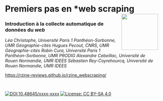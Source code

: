 # Premiers pas en *web scraping [<img src="https://rzine.fr/assets/img/rzine.png"  align="right" width="120"/>](http://rzine.fr/)
### Introduction à la collecte automatique de données du *web*
*Léa Christophe, Université Paris 1 Panthéon-Sorbonne, UMR Géographie-cités*
*Hugues Pecout, CNRS, UMR Géographie-cités*
*Robin Cura, Université Paris 1 Panthéon-Sorbonne, UMR PRODIG*
*Alexandre Cebeillac, Université de Rouen Normandie, UMR IDEES*
*Sébastien Rey-Coyrehourcq, Université de Rouen Normandie, UMR IDEES*


https://rzine-reviews.github.io/rzine_webscraping/

<br/>  

[![DOI:10.48645/xxxx-xxxx](https://zenodo.org/badge/DOI/10.48645/xxxx-xxxx.svg)](https://doi.org/10.48645/xxxx-xxxx)
[![License: CC BY-SA 4.0](https://img.shields.io/badge/License-CC%20BY--SA%204.0-lightgrey.svg)](http://creativecommons.org/licenses/by-sa/4.0/)

